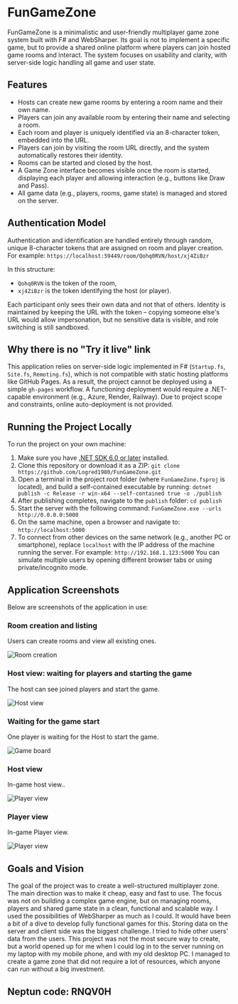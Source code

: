 # FunGameZone

FunGameZone is a minimalistic and user-friendly multiplayer game zone system built with F# and WebSharper.
Its goal is not to implement a specific game, but to provide a shared online platform where players can join hosted game rooms and interact.
The system focuses on usability and clarity, with server-side logic handling all game and user state.

## Features

- Hosts can create new game rooms by entering a room name and their own name.
- Players can join any available room by entering their name and selecting a room.
- Each room and player is uniquely identified via an 8-character token, embedded into the URL.
- Players can join by visiting the room URL directly, and the system automatically restores their identity.
- Rooms can be started and closed by the host.
- A Game Zone interface becomes visible once the room is started, displaying each player and allowing interaction (e.g., buttons like Draw and Pass).
- All game data (e.g., players, rooms, game state) is managed and stored on the server.

## Authentication Model

Authentication and identification are handled entirely through random, unique 8-character tokens that are assigned on room and player creation. For example:
``` https://localhost:59449/room/Qohq0RVN/host/xj4ZiBzr ```

In this structure:
- `Qohq0RVN` is the token of the room,
- `xj4ZiBzr` is the token identifying the host (or player).

Each participant only sees their own data and not that of others. Identity is maintained by keeping the URL with the token – copying someone else's URL would allow impersonation, but no sensitive data is visible, and role switching is still sandboxed.

## Why there is no "Try it live" link

This application relies on server-side logic implemented in F# (`Startup.fs`, `Site.fs`, `Remoting.fs`), which is not compatible with static hosting platforms like GitHub Pages. As a result, the project cannot be deployed using a simple `gh-pages` workflow. A functioning deployment would require a .NET-capable environment (e.g., Azure, Render, Railway). Due to project scope and constraints, online auto-deployment is not provided.

## Running the Project Locally
To run the project on your own machine:
1. Make sure you have [.NET SDK 6.0 or later](https://dotnet.microsoft.com/download) installed.
2. Clone this repository or download it as a ZIP:
   ``` git clone https://github.com/Logred1980/FunGameZone.git ```
3. Open a terminal in the project root folder (where `FunGameZone.fsproj` is located), and build a self-contained executable by running:
   ``` dotnet publish -c Release -r win-x64 --self-contained true -o ./publish ```
4. After publishing completes, navigate to the `publish` folder:
   ``` cd publish ```
5. Start the server with the following command:
   ``` FunGameZone.exe --urls http://0.0.0.0:5000 ```
6. On the same machine, open a browser and navigate to:
   ``` http://localhost:5000 ```
7. To connect from other devices on the same network (e.g., another PC or smartphone), replace `localhost` with the IP address of the machine running the server. For example:
   ``` http://192.168.1.123:5000 ```
You can simulate multiple users by opening different browser tabs or using private/incognito mode.

## Application Screenshots

Below are screenshots of the application in use:

### Room creation and listing
Users can create rooms and view all existing ones.

![Room creation](ZonePage.png)

### Host view: waiting for players and starting the game
The host can see joined players and start the game.

![Host view](HostInRoomPage.png)

### Waiting for the game start
One player is waiting for the Host to start the game.

![Game board](PlayerWaiting.png)

### Host view
In-game host view..

![Player view](HostInGame.png)

### Player view
In-game Player view.

![Player view](PlayerInGame.png)

## Goals and Vision

The goal of the project was to create a well-structured multiplayer zone. The main direction was to make it cheap, easy and fast to use. The focus was not on building a complex game engine, but on managing rooms, players and shared game state in a clean, functional and scalable way. I used the possibilities of WebSharper as much as I could. It would have been a bit of a dive to develop fully functional games for this.
Storing data on the server and client side was the biggest challenge. I tried to hide other users' data from the users. This project was not the most secure way to create, but a world opened up for me when I could log in to the server running on my laptop with my mobile phone, and with my old desktop PC.
I managed to create a game zone that did not require a lot of resources, which anyone can run without a big investment.

## Neptun code: RNQV0H
